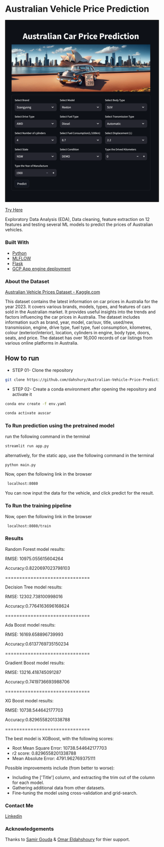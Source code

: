 <h1>Australian Vehicle Price Prediction</h1>

![Alt text](img3.png)

[Try Here](https://australian-vehicle-price-prediction-dahshury.streamlit.app/)

Exploratory Data Analysis (EDA), Data cleaning, feature extraction on 12 features and testing several ML models to predict the prices of Australian vehicles.

<h3>Built With</h3>

+ [Python](https://www.python.org/downloads/)
+ [MLFLOW](https://github.com/mlflow/mlflow)
+ [Flask](https://github.com/pallets/flask)
+ [GCP App engine deployment](https://console.cloud.google.com/appengine)
  
 <h3>About the Dataset</h3>

 [Australian Vehicle Prices Dataset - Kaggle.com](https://www.kaggle.com/datasets/nelgiriyewithana/australian-vehicle-prices)

This dataset contains the latest information on car prices in Australia for the year 2023. It covers various brands, models, types, and features of cars sold in the Australian market. It provides useful insights into the trends and factors influencing the car prices in Australia. The dataset includes information such as brand, year, model, car/suv, title, used/new, transmission, engine, drive type, fuel type, fuel consumption, kilometres, colour (exterior/interior), location, cylinders in engine, body type, doors, seats, and price. The dataset has over 16,000 records of car listings from various online platforms in Australia.

## How to run

+ STEP 01- Clone the repository

```bash
git clone https://github.com/dahshury/Australian-Vehicle-Price-Prediction
```

+ STEP 02- Create a conda environment after opening the repository and activate it

```bash
conda env create -f env.yaml
```

```bash
conda activate auscar
```

### To Run prediction using the pretrained model

run the following command in the terminal

```bash
streamlit run app.py
```

alternatively, for the static app, use the following command in the terminal

```bash
python main.py
```

Now, open the following link in the browser

```bash
 localhost:8080
```

You can now input the data for the vehicle, and click predict for the result.

### To Run the training pipeline

Now, open the following link in the browser

```bash
 localhost:8080/train
```

### Results

Random Forest model results:

RMSE: 10975.055615604264

Accuracy:0.8220697023798103

==============================

Decision Tree model results:

RMSE: 12302.738100998016

Accuracy:0.7764163696168624

==============================

Ada Boost model results:

RMSE: 16169.658896739993

Accuracy:0.6137769735150234

==============================

Gradient Boost model results:

RMSE: 13216.418745091287

Accuracy:0.7419736693988706

==============================

XG Boost model results:

RMSE: 10738.544642177703

Accuracy:0.8296558201338788

==============================

The best model is XGBoost, with the following scores:

+ Root Mean Square Error: 10738.544642177703
+ r2 score: 0.8296558201338788
+ Mean Absolute Error: 4791.962769375111

Possible improvements include (from better to worse):

+ Including the ['Title'] column, and extracting the trim out of the column for each model.
+ Gathering additional data from other datasets.
+ Fine-tuning the model using cross-validation and grid-search.

### Contact Me

[Linkedin](https://www.linkedin.com/in/dahshory/)

### Acknowledgements

Thanks to [Samir Gouda](github.com/SamirGouda) & [Omar Eldahshoury](github.com/omareldahshoury) for thier support.
